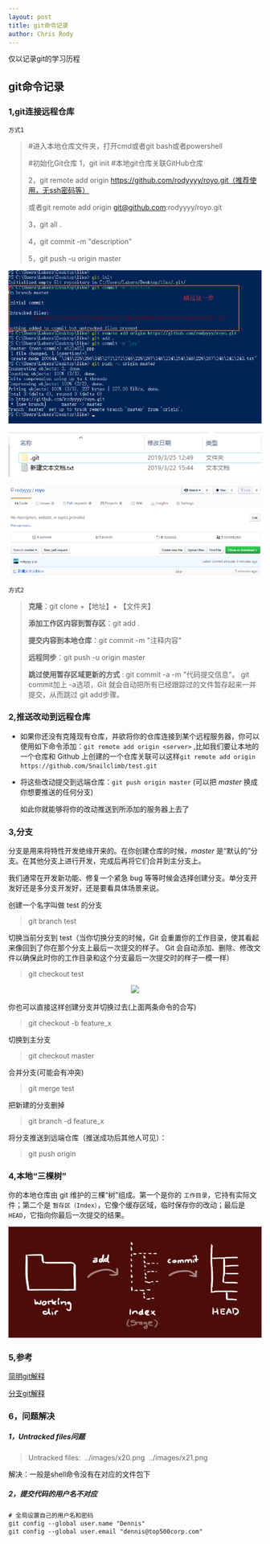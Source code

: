 ```yaml
---
layout: post
title: git命令记录
author: Chris Rody
---
```


仅以记录git的学习历程

##  git命令记录

### 1,git连接远程仓库

`方式1`

> #进入本地仓库文件夹，打开cmd或者git bash或者powershell
>
> #初始化Git仓库 
> 1，git init
> #本地git仓库关联GitHub仓库 
>
> 2，git remote add origin https://github.com/rodyyyy/royo.git（推荐使用，无ssh密码等）
>
> 或者git remote add origin git@github.com:rodyyyy/royo.git
>
> 3，git all . 
>
> 4，git commit -m "description"
>
> 5，git push -u origin master

![地址格式](https://github.com/rodyyyy/rodyyyy.github.io/raw/master/images/g2.png)

![地址格式](https://github.com/rodyyyy/rodyyyy.github.io/raw/master/images/g3.png)

![地址格式](https://github.com/rodyyyy/rodyyyy.github.io/raw/master/images/g4.png)

`方式2`

> **克隆**：git clone +【地址】+ 【文件夹】
>
> **添加工作区内容到暂存区**：git add .
>
> **提交内容到本地仓库**：git commit -m "注释内容"
>
> **远程同步**：git push -u origin master
>
> **跳过使用暂存区域更新的方式** : git commit -a -m "代码提交信息"。 git commit加上 -a选项，Git 就会自动把所有已经跟踪过的文件暂存起来一并提交，从而跳过 git add步骤。

### 2,推送改动到远程仓库

- 如果你还没有克隆现有仓库，并欲将你的仓库连接到某个远程服务器，你可以使用如下命令添加：`git remote add origin <server>` ,比如我们要让本地的一个仓库和 Github 上创建的一个仓库关联可以这样`git remote add origin https://github.com/Snailclimb/test.git` 

- 将这些改动提交到远端仓库：`git push origin master` (可以把 *master* 换成你想要推送的任何分支)

  如此你就能够将你的改动推送到所添加的服务器上去了

### 3,分支

分支是用来将特性开发绝缘开来的。在你创建仓库的时候，*master* 是“默认的”分支。在其他分支上进行开发，完成后再将它们合并到主分支上。

我们通常在开发新功能、修复一个紧急 bug 等等时候会选择创建分支。单分支开发好还是多分支开发好，还是要看具体场景来说。

创建一个名字叫做 test 的分支

>  git branch test

切换当前分支到 test（当你切换分支的时候，Git 会重置你的工作目录，使其看起来像回到了你在那个分支上最后一次提交的样子。 Git 会自动添加、删除、修改文件以确保此时你的工作目录和这个分支最后一次提交时的样子一模一样）

>  git checkout test

<div align="center">  
<img src="https://my-blog-to-use.oss-cn-beijing.aliyuncs.com/2019-3切换分支.png" width="500px"/>
</div>

你也可以直接这样创建分支并切换过去(上面两条命令的合写)

>  git checkout -b feature_x

切换到主分支

>  git checkout master

合并分支(可能会有冲突)

>  git merge test

把新建的分支删掉

>  git branch -d feature_x

将分支推送到远端仓库（推送成功后其他人可见）：

>  git push origin 

### 4,本地“三棵树”

你的本地仓库由 git 维护的三棵“树”组成。第一个是你的 `工作目录`，它持有实际文件；第二个是 `暂存区（Index）`，它像个缓存区域，临时保存你的改动；最后是 `HEAD`，它指向你最后一次提交的结果。

![地址格式](https://github.com/rodyyyy/rodyyyy.github.io/raw/master/images/g1.png)

### 5,参考

[简明git解释](<http://rogerdudler.github.io/git-guide/index.zh.html>)

[分支git解释](<https://git-scm.com/book/zh/v1/Git-%E5%88%86%E6%94%AF-%E5%88%86%E6%94%AF%E7%9A%84%E6%96%B0%E5%BB%BA%E4%B8%8E%E5%90%88%E5%B9%B6>)

### 6，问题解决

##### 1，Untracked files问题

> Untracked files:
> ​        ../images/x20.png
> ​        ../images/x21.png

解决：一般是shell命令没有在对应的文件包下

#####  2，提交代码的用户名不对应

```git
# 全局设置自己的用户名和密码
git config --global user.name "Dennis"
git config --global user.email "dennis@top500corp.com"
```





